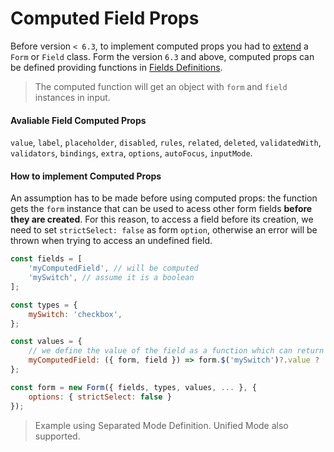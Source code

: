 # Computed Field Props

Before version `< 6.3`, to implement computed props you had to [extend](../form/extend/generic.md) a `Form` or `Field` class.
Form the version `6.3` and above, computed props can be defined providing functions in [Fields Definitions](../fields/README.md).

> The computed function will get an object with `form` and `field` instances in input.

#### Avaliable Field Computed Props

`value`, `label`, `placeholder`, `disabled`, `rules`, `related`, `deleted`, `validatedWith`, `validators`, `bindings`, `extra`, `options`, `autoFocus`, `inputMode`.

#### How to implement Computed Props

An assumption has to be made before using computed props: the function gets the `form` instance that can be used to acess other form fields **before they are created**. For this reason, to access a field before its creation, we need to set `strictSelect: false` as form `option`, otherwise an error will be thrown when trying to access an undefined field.

```javascript
const fields = [
    'myComputedField', // will be computed
    'mySwitch', // assume it is a boolean
];

const types = {
    mySwitch: 'checkbox',
};

const values = {
    // we define the value of the field as a function which can return a computed value
    myComputedField: ({ form, field }) => form.$('mySwitch')?.value ? 'a' : 'b';
};

const form = new Form({ fields, types, values, ... }, {
    options: { strictSelect: false }
});
```

> Example using Separated Mode Definition. Unified Mode also supported.